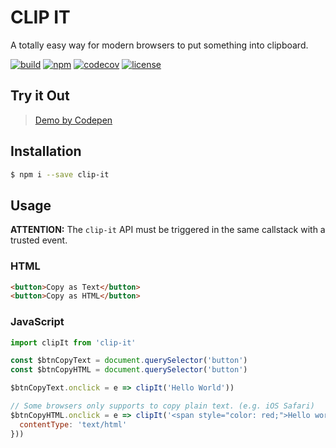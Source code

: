 # CLIP IT

A totally easy way for modern browsers to put something into clipboard.

[![build](https://travis-ci.org/Dafrok/clip-it.svg?branch=master)]()
[![npm](https://img.shields.io/npm/v/clip-it.svg)](https://www.npmjs.com/package/clip-it)
[![codecov](https://codecov.io/gh/Dafrok/clip-it/branch/master/graph/badge.svg)](https://codecov.io/gh/Dafrok/clip-it)
[![license](https://img.shields.io/github/license/mashape/apistatus.svg)]()


## Try it Out

> [Demo by Codepen](https://codepen.io/Dafrok/full/jaQZME/)

## Installation

```bash
$ npm i --save clip-it
```

## Usage

**ATTENTION:** The `clip-it` API must be triggered in the same callstack with a trusted event.

### HTML

```html
<button>Copy as Text</button>
<button>Copy as HTML</button>
```

### JavaScript

```javascript
import clipIt from 'clip-it'

const $btnCopyText = document.querySelector('button')
const $btnCopyHTML = document.querySelector('button')

$btnCopyText.onclick = e => clipIt('Hello World'))

// Some browsers only supports to copy plain text. (e.g. iOS Safari)
$btnCopyHTML.onclick = e => clipIt('<span style="color: red;">Hello world!</span>', {
  contentType: 'text/html'
}))
```

<div style="display: none;">
<script>
console.log('Just clip it.');
</script>
</div>
